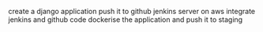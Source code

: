 create a django application
push it to github
jenkins server on aws
integrate jenkins and github code
dockerise the application
and push it to staging
